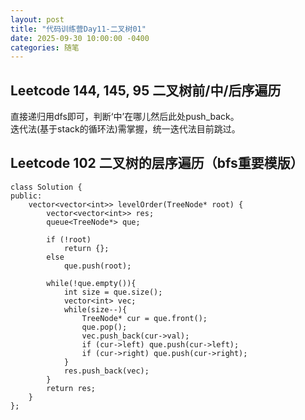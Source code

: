 ```yaml
---
layout: post
title: "代码训练营Day11-二叉树01"
date: 2025-09-30 10:00:00 -0400
categories: 随笔
---
```


## Leetcode 144, 145, 95 二叉树前/中/后序遍历
直接递归用dfs即可，判断‘中’在哪儿然后此处push_back。  
迭代法(基于stack的循环法)需掌握，统一迭代法目前跳过。   

## Leetcode 102 二叉树的层序遍历（bfs重要模版）
```
class Solution {
public:
    vector<vector<int>> levelOrder(TreeNode* root) {
        vector<vector<int>> res;
        queue<TreeNode*> que;
        
        if (!root) 
            return {};
        else
            que.push(root);

        while(!que.empty()){
            int size = que.size();
            vector<int> vec;
            while(size--){
                TreeNode* cur = que.front();
                que.pop();
                vec.push_back(cur->val);
                if (cur->left) que.push(cur->left);
                if (cur->right) que.push(cur->right);
            }
            res.push_back(vec);
        }    
        return res;
    }
};
```








